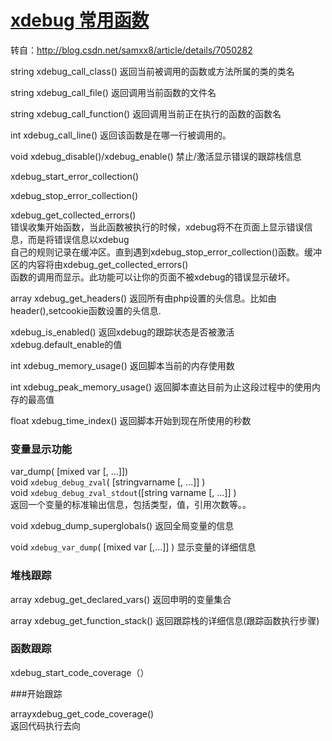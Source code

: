 # [xdebug 常用函数][0]

转自：http://blog.csdn.net/samxx8/article/details/7050282

string xdebug_call_class() 返回当前被调用的函数或方法所属的类的类名

string xdebug_call_file() 返回调用当前函数的文件名

string xdebug_call_function() 返回调用当前正在执行的函数的函数名

int xdebug_call_line() 返回该函数是在哪一行被调用的。

void xdebug_disable()/xdebug_enable() 禁止/激活显示错误的跟踪栈信息

xdebug_start_error_collection()

xdebug_stop_error_collection()

xdebug_get_collected_errors()   
错误收集开始函数，当此函数被执行的时候，xdebug将不在页面上显示错误信息，而是将错误信息以xdebug  
自己的规则记录在缓冲区。直到遇到xdebug_stop_error_collection()函数。缓冲区的内容将由xdebug_get_collected_errors()  
函数的调用而显示。此功能可以让你的页面不被xdebug的错误显示破坏。

array xdebug_get_headers() 返回所有由php设置的头信息。比如由header(),setcookie函数设置的头信息.

xdebug_is_enabled() 返回xdebug的跟踪状态是否被激活 xdebug.default_enable的值

int xdebug_memory_usage() 返回脚本当前的内存使用数

int xdebug_peak_memory_usage() 返回脚本直达目前为止这段过程中的使用内存的最高值

float xdebug_time_index() 返回脚本开始到现在所使用的秒数

### 变量显示功能

var_dump( [mixed var [, ...]])   
void `xdebug_debug_zval`( [stringvarname [, ...]] )   
void `xdebug_debug_zval_stdout`([string varname [, ...]] )   
返回一个变量的标准输出信息，包括类型，值，引用次数等。。

void xdebug_dump_superglobals() 返回全局变量的信息

void `xdebug_var_dump`( [mixed var [,...]] ) 显示变量的详细信息  
  
### 堆栈跟踪

array xdebug_get_declared_vars() 返回申明的变量集合

array xdebug_get_function_stack() 返回跟踪栈的详细信息(跟踪函数执行步骤)

### 函数跟踪  
xdebug_start_code_coverage（）   

###开始跟踪

arrayxdebug_get_code_coverage()   
返回代码执行去向

[0]: http://www.cnblogs.com/hxphp/p/6559465.html